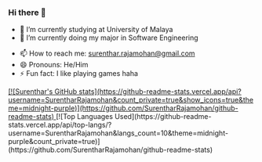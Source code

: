 ### Hi there 👋



- 🔭 I’m currently studying at University of Malaya
- 🌱 I’m currently doing my major in Software Engineering
<!-- - 👯 I’m looking to collaborate on ...
- 🤔 I’m looking for help with ...
- 💬 Ask me about ... -->
- 📫 How to reach me: surenthar.rajamohan@gmail.com
- 😄 Pronouns: He/Him
- ⚡ Fun fact: I like playing games haha
<a href="https://camo.githubusercontent.com/6d0e3232c3c017544f65b36f646bbb302ac891e2d93164cdd191fe31b97c478b/68747470733a2f2f6769746875622d726561646d652d73746174732e76657263656c2e6170702f6170693f757365726e616d653d537572656e7468617252616a616d6f68616e26636f756e745f707269766174653d747275652673686f775f69636f6e733d74727565267468656d653d6d69646e696768742d707572706c65">
[![Surenthar's GitHub stats](https://github-readme-stats.vercel.app/api?username=SurentharRajamohan&count_private=true&show_icons=true&theme=midnight-purple)](https://github.com/SurentharRajamohan/github-readme-stats)
</a>
[![Top Languages Used](https://github-readme-stats.vercel.app/api/top-langs/?username=SurentharRajamohan&langs_count=10&theme=midnight-purple&count_private=true)](https://github.com/SurentharRajamohan/github-readme-stats)

<!-- <a href="https://github.com/SurentharRajamohan/github-readme-stats">
  <img align="center" src="https://github-readme-stats.vercel.app/api/pin/?username=SurentharRajamohan&repo=github-readme-stats" />
</a>
<a href="https://github.com/SurentharRajamohan/convoychat">
  <img align="center" src="https://github-readme-stats.vercel.app/api/pin/?username=SurentharRajamohana&repo=convoychat" />
</a> -->
 

